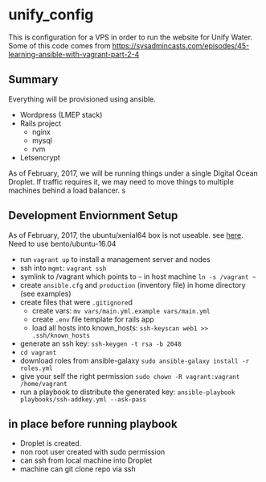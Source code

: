# unify_config
This is configuration for a VPS in order to run the website for Unify Water.
Some of this code comes from https://sysadmincasts.com/episodes/45-learning-ansible-with-vagrant-part-2-4


## Summary

 Everything will be provisioned using ansible.

 - Wordpress (LMEP stack)
 - Rails project
    - nginx
    - mysql
    - rvm
 - Letsencrypt

As of February, 2017, we will be running things under a single Digital Ocean Droplet. If traffic requires it, we may need to move things to multiple machines behind a load balancer.
s

## Development Enviornment Setup

As of February, 2017, the ubuntu/xenial64 box is not useable. see [here](https://bugs.launchpad.net/cloud-images/+bug/1569237). Need to use bento/ubuntu-16.04

 - run `vagrant up` to install a management server and nodes
 - ssh into `mgmt`: `vagrant ssh`
 - symlink to /vagrant which points to `~` in host machine `ln -s /vagrant ~`
 - create `ansible.cfg` and `production` (inventory file) in home directory (see examples)
 - create files that were `.gitignore`d
    - create vars: `mv vars/main.yml.example vars/main.yml`
    - create `.env` file template for rails app
   - load all hosts into known_hosts: `ssh-keyscan web1 >> .ssh/known_hosts`
 - generate an ssh key: `ssh-keygen -t rsa -b 2048`
 - `cd vagrant`
 - download roles from ansible-galaxy `sudo ansible-galaxy install -r roles.yml`
 - give your self the right permission `sudo chown -R vagrant:vagrant /home/vagrant`
 - run a playbook to distribute the generated key: `ansible-playbook playbooks/ssh-addkey.yml --ask-pass`

## in place before running playbook

 - Droplet is created.
 - non root user created with sudo permission
 - can ssh from local machine into Droplet
 - machine can git clone repo via ssh
